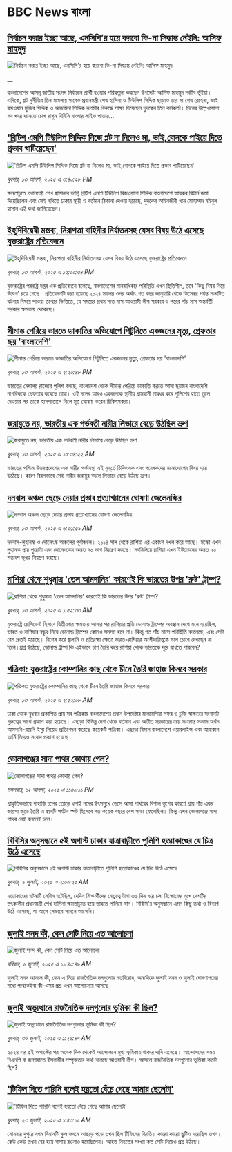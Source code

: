 # BBC News বাংলা## [নির্বাচন করার ইচ্ছা আছে, এনসিপি’র হয়ে করবো কি-না সিদ্ধান্ত নেইনি: আসিফ মাহমুদ   ](https://www.bbc.co.uk/bengali/live/c1mpxkp0n9jt?at_medium=RSS&at_campaign=rss?at_campaign=githubrss)![নির্বাচন করার ইচ্ছা আছে, এনসিপি’র হয়ে করবো কি-না সিদ্ধান্ত নেইনি: আসিফ মাহমুদ   ](https://ichef.bbci.co.uk/ace/standard/240/cpsprodpb/add2/live/95cd0930-784e-11f0-a975-cb151ca452f4.jpg)__বাংলাদেশের আসন্ন জাতীয় সংসদ নির্বাচনে প্রার্থী হওয়ার পরিকল্পনা করছেন উপদেষ্টা আসিফ মাহমুদ সজীব ভূঁইয়া। এদিকে, প্লট দুর্নীতির তিন মামলায় সাবেক প্রধানমন্ত্রী শেখ হাসিনা ও টিউলিপ সিদ্দিক ছাড়াও তার মা শেখ রেহেনা, ভাই রাদওয়ান মুজিব সিদ্দিক ও আজমিনা সিদ্দিক রূপন্তীর বিরুদ্ধে সাক্ষ্য দিয়েছেন দুদকের তিন কর্মকর্তা। দিনের উল্লেখযোগ্য সব খবর জানতে চোখ রাখুন বিবিসি বাংলার লাইভ পাতায়...## ['ব্রিটিশ এমপি টিউলিপ সিদ্দিক নিজে প্লট না নিলেও মা, ভাই,বোনকে পাইয়ে দিতে প্রভাব খাটিয়েছেন'](https://www.bbc.com/bengali/articles/c4gzvd3n0emo?at_medium=RSS&at_campaign=rss?at_campaign=githubrss)!['ব্রিটিশ এমপি টিউলিপ সিদ্দিক নিজে প্লট না নিলেও মা, ভাই,বোনকে পাইয়ে দিতে প্রভাব খাটিয়েছেন'](https://ichef.bbci.co.uk/ace/ws/240/cpsprodpb/ef7d/live/3a75f190-7845-11f0-a20f-3b86f375586a.jpg)_বুধবার, ১৩ আগস্ট, ২০২৫ এ ৩:৪০:২৮ PM_ক্ষমতাচ্যুত প্রধানমন্ত্রী শেখ হাসিনার ভাগ্নি ব্রিটিশ এমপি টিউলিপ রিজওয়ানা সিদ্দিক বাংলাদেশে আয়কর রিটার্ন জমা দিয়েছিলেন এবং সেই নথিতে ঢাকার স্থায়ী ও বর্তমান ঠিকানা দেওয়া হয়েছে, দুদকের আইনজীবী খান মোহাম্মদ মইনুল হাসান এই কথা জানিয়েছেন।## [ইহুদিবিদ্বেষী মন্তব্য, নিরাপত্তা বাহিনীর নির্যাতনসহ যেসব বিষয় উঠে এসেছে যুক্তরাষ্ট্রের প্রতিবেদনে](https://www.bbc.com/bengali/articles/clyj09v1x4vo?at_medium=RSS&at_campaign=rss?at_campaign=githubrss)![ইহুদিবিদ্বেষী মন্তব্য, নিরাপত্তা বাহিনীর নির্যাতনসহ যেসব বিষয় উঠে এসেছে যুক্তরাষ্ট্রের প্রতিবেদনে](https://ichef.bbci.co.uk/ace/ws/240/cpsprodpb/e3b4/live/a84359a0-7823-11f0-a975-cb151ca452f4.jpg)_বুধবার, ১৩ আগস্ট, ২০২৫ এ ১২:০০:৩৪ PM_যুক্তরাষ্ট্রের পররাষ্ট্র দপ্তর এক প্রতিবেদনে বলেছে, বাংলাদেশের মানবাধিকার পরিস্থিতি এখন স্থিতিশীল, তবে 'কিছু বিষয় নিয়ে উদ্বেগ' রয়ে গেছে।  প্রতিবেদনটি করা হয়েছে ২০২৪ সালের ওপর অর্থাৎ গত বছর জানুয়ারি থেকে ডিসেম্বর পর্যন্ত সংঘটিত ঘটনার বিষয়ে পাওয়া তথ্যের ভিত্তিতে, যে সময়ের প্রথম সাত মাস আওয়ামী লীগ সরকার ও পরের পাঁচ মাস অন্তর্বর্তী সরকার ক্ষমতায় থেকেছে।## [সীমান্ত পেরিয়ে ভারতে ডাকাতির অভিযোগে পিটুনিতে একজনের মৃত্যু, গ্রেফতার ছয় 'বাংলাদেশি'](https://www.bbc.com/bengali/articles/c8x5r2yzvw9o?at_medium=RSS&at_campaign=rss?at_campaign=githubrss)![সীমান্ত পেরিয়ে ভারতে ডাকাতির অভিযোগে পিটুনিতে একজনের মৃত্যু, গ্রেফতার ছয় 'বাংলাদেশি'](https://ichef.bbci.co.uk/ace/ws/240/cpsprodpb/d168/live/16b07af0-7840-11f0-aa29-15a69a839271.jpg)_বুধবার, ১৩ আগস্ট, ২০২৫ এ ২:২০:৪৮ PM_ভারতের মেঘালয় রাজ্যের পুলিশ বলছে, বাংলাদেশ থেকে সীমান্ত পেরিয়ে ডাকাতি করতে আসা ছয়জন বাংলাদেশি নাগরিককে গ্রেফতার করেছে তারা। ওই দলের আরও একজনকে স্থানীয় গ্রামবাসী মারধর করে পুলিশের হাতে তুলে দেওয়ার পর তাকে হাসপাতালে নিলে মৃত ঘোষণা করেন চিকিৎসকরা।## [জরায়ুতে নয়, ভারতীয় এক গর্ভবতী নারীর লিভারে বেড়ে উঠছিল ভ্রুণ](https://www.bbc.com/bengali/articles/ckg4ypj9g3yo?at_medium=RSS&at_campaign=rss?at_campaign=githubrss)![জরায়ুতে নয়, ভারতীয় এক গর্ভবতী নারীর লিভারে বেড়ে উঠছিল ভ্রুণ](https://ichef.bbci.co.uk/ace/ws/240/cpsprodpb/381b/live/3bdb98b0-781c-11f0-a20f-3b86f375586a.jpg)_বুধবার, ১৩ আগস্ট, ২০২৫ এ ১০:৩৪:২২ AM_ভারতের পশ্চিম উত্তরপ্রদেশের এক নারীর গর্ভাবস্থা এই মুহূর্তে চিকিৎসক এবং গবেষকদের মনোযোগের বিষয় হয়ে উঠেছে। কারণ বিরলভাবে সেই নারীর জরায়ুর বদলে লিভারে বেড়ে উঠছে ভ্রুণ।## [দনবাস অঞ্চল ছেড়ে দেয়ার প্রস্তাব প্রত্যাখ্যানের ঘোষণা জেলেনস্কির](https://www.bbc.com/bengali/articles/cgln183dde1o?at_medium=RSS&at_campaign=rss?at_campaign=githubrss)![দনবাস অঞ্চল ছেড়ে দেয়ার প্রস্তাব প্রত্যাখ্যানের ঘোষণা জেলেনস্কির](https://ichef.bbci.co.uk/ace/ws/240/cpsprodpb/7a5d/live/4898d820-77f3-11f0-8071-1788c7e8ae0e.jpg)_বুধবার, ১৩ আগস্ট, ২০২৫ এ ৬:৩১:৫৯ AM_দনবাস-লুহানস্ক ও দোনেৎস্ক অঞ্চলের পূর্বাঞ্চলে। ২০১৪ সাল থেকে রাশিয়া এর একাংশ দখল করে আছে। মস্কো এখন লুহানস্ক প্রায় পুরোটা এবং দোনেৎস্কের অন্তত ৭০ ভাগ নিয়ন্ত্রণ করছে। সবমিলিয়ে রাশিয়া এখন ইউক্রেনের অন্তত ২০ শতাংশ ভূখণ্ড নিয়ন্ত্রণ করছে।## [রাশিয়া থেকে শুধুমাত্র 'তেল আমদানির' কারণেই কি ভারতের উপর 'রুষ্ট' ট্রাম্প? ](https://www.bbc.com/bengali/articles/c5ypkeekwdeo?at_medium=RSS&at_campaign=rss?at_campaign=githubrss)![রাশিয়া থেকে শুধুমাত্র 'তেল আমদানির' কারণেই কি ভারতের উপর 'রুষ্ট' ট্রাম্প? ](https://ichef.bbci.co.uk/ace/ws/240/cpsprodpb/dade/live/5f2f7a20-7763-11f0-a975-cb151ca452f4.jpg)_বুধবার, ১৩ আগস্ট, ২০২৫ এ ১:৫২:৩৩ AM_যুক্তরাষ্ট্রে প্রেসিডেন্ট হিসাবে দ্বিতীয়বার ক্ষমতায় আসার পর রাশিয়ার প্রতি ডোনাল্ড ট্রাম্পের অবস্থান দেখে মনে হয়েছিল, ভারত ও রাশিয়ার বন্ধুত্ব নিয়ে ডোনাল্ড ট্রাম্পের কোনও সমস্যা হবে না। কিন্তু গত পাঁচ মাসে পরিস্থিতি বদলেছে, এবং সেটা বেশ দ্রুতই হয়েছে। বিশেষ করে জ্বালানি ও প্রতিরক্ষা ক্ষেত্রে ভারত-রাশিয়ার অংশীদারিত্বকে ভাল চোখে দেখছেন না তিনি।প্রশ্ন উঠেছে, ডোনাল্ড ট্রাম্প কি এইভাবে চাপ তৈরি করে রাশিয়া থেকে ভারতকে দূরে রাখতে পারবেন?## [পত্রিকা: যুক্তরাষ্ট্রের কোম্পানির কাছ থেকে চীনে তৈরি জাহাজ কিনবে সরকার](https://www.bbc.com/bengali/articles/c627nrwgdggo?at_medium=RSS&at_campaign=rss?at_campaign=githubrss)![পত্রিকা: যুক্তরাষ্ট্রের কোম্পানির কাছ থেকে চীনে তৈরি জাহাজ কিনবে সরকার](https://ichef.bbci.co.uk/ace/ws/240/cpsprodpb/e001/live/4822c1f0-77ec-11f0-b5e4-b7de86a3c192.jpg)_বুধবার, ১৩ আগস্ট, ২০২৫ এ ২:৫২:০৮ AM_ঢাকা থেকে বুধবার প্রকাশিত প্রায় সব পত্রিকায় বাংলাদেশের প্রধান উপদেষ্টার মালয়েশিয়া সফর ও চুক্তি স্বাক্ষরের সংবাদটি গুরুত্বের সাথে প্রকাশ করা হয়েছে। এছাড়া বিভিন্ন দেশ থেকে বর্তমান এবং অতীত সরকারের ক্রয় সংক্রান্ত সংবাদ অর্থাৎ আমদানি-রপ্তানি ইস্যু নিয়েও প্রতিবেদন করেছে কয়েকটি পত্রিকা। এছাড়া বিমান বাংলাদেশে এয়ারলাইন্স এবং আরাকান আর্মি নিয়েও সংবাদ প্রকাশ হয়েছে।## [ভোলাগঞ্জের সাদা পাথর কোথায় গেল? ](https://www.bbc.com/bengali/articles/czr6p7v6vr1o?at_medium=RSS&at_campaign=rss?at_campaign=githubrss)![ভোলাগঞ্জের সাদা পাথর কোথায় গেল? ](https://ichef.bbci.co.uk/ace/ws/240/cpsprodpb/8a65/live/227d0820-776f-11f0-83cd-2f77ab81992a.jpg)_মঙ্গলবার, ১২ আগস্ট, ২০২৫ এ ১:৩০:১১ PM_প্রাকৃতিকভাবে পাহাড়ি ঢলের তোড়ে ধলাই নদের উৎসমুখে ভেসে আসা পাথরের বিশাল স্তুপের কারণে প্রায় পাঁচ একর জায়গা জুড়ে তৈরি এ স্থানটি পর্যটন স্পট হিসেবে গত কয়েক বছরে বেশ সাড়া ফেলেছিল। কিন্তু  এখন ভোলাগঞ্জে সাদা পাথর নেই বললেই চলে।## [বিবিসির অনুসন্ধানে ৫ই অগাস্ট ঢাকার যাত্রাবাড়ীতে পুলিশি হত্যাকাণ্ডের যে চিত্র উঠে এসেছে](https://www.bbc.com/bengali/articles/ce9x120d74yo?at_medium=RSS&at_campaign=rss?at_campaign=githubrss)![বিবিসির অনুসন্ধানে ৫ই অগাস্ট ঢাকার যাত্রাবাড়ীতে পুলিশি হত্যাকাণ্ডের যে চিত্র উঠে এসেছে](https://ichef.bbci.co.uk/ace/ws/240/cpsprodpb/f4e7/live/69ad1a10-5c70-11f0-960d-e9f1088a89fe.png)_বুধবার, ৯ জুলাই, ২০২৫ এ ২:০০:২৫ AM_হত্যাকাণ্ডের ঘটনাটি সেদিন ঘটেছিল, যেদিন শিক্ষার্থীদের নেতৃত্বে টানা ৩৬ দিন ধরে চলা বিক্ষোভের মুখে দেশটির তৎকালীন প্রধানমন্ত্রী শেখ হাসিনা ক্ষমতাচ্যুত হয়ে ভারতে পালিয়ে যান। বিবিসি'র অনুসন্ধানে এমন কিছু তথ্য ও বিবরণ উঠে এসেছে, যা আগে সেভাবে সামনে আসেনি।## [জুলাই সনদ কী, কেন সেটি নিয়ে এত আলোচনা](https://www.bbc.com/bengali/articles/c939xgp251po?at_medium=RSS&at_campaign=rss?at_campaign=githubrss)![জুলাই সনদ কী, কেন সেটি নিয়ে এত আলোচনা](https://ichef.bbci.co.uk/ace/ws/240/cpsprodpb/dafa/live/26a3d870-59b5-11f0-994d-9db2713c89df.jpg)_রবিবার, ৬ জুলাই, ২০২৫ এ ১১:৪০:৪৯ AM_জুলাই সনদ আসলে কী, কেন এ নিয়ে রাজনৈতিক দলগুলোর মতবিরোধ, অন্যদিকে জুলাই সনদ ও জুলাই ঘোষণাপত্রের মধ্যে পাথ্যকইবা কী-এসব প্রশ্ন এখন আলোচনায় আসছে।## [জুলাই অভ্যুত্থানে রাজনৈতিক দলগুলোর ভূমিকা কী ছিল?](https://www.bbc.com/bengali/articles/c8x5ed4gzz8o?at_medium=RSS&at_campaign=rss?at_campaign=githubrss)![জুলাই অভ্যুত্থানে রাজনৈতিক দলগুলোর ভূমিকা কী ছিল?](https://ichef.bbci.co.uk/ace/ws/240/cpsprodpb/cc0e/live/a70369f0-6bca-11f0-af20-030418be2ca5.jpg)_বুধবার, ৩০ জুলাই, ২০২৫ এ ১:২৬:৪৭ AM_২০২৪ এর ৫ই অগাস্টের পর অনেক দিক থেকেই আন্দোলনে মুখ্য ভূমিকায় থাকার দাবি এসেছে। আন্দোলনের সময় বিএনপি বা জামায়াতে ইসলামীর সম্পৃক্ততার কথা বলেছে আওয়ামী লীগ। আসলে রাজনৈতিক দলগুলোর ভূমিকা কতটা ছিল?## ['টিফিন দিতে পারিনি বলেই হয়তো বেঁচে গেছে আমার ছেলেটা'](https://www.bbc.com/bengali/articles/c07d4n1vxl1o?at_medium=RSS&at_campaign=rss?at_campaign=githubrss)!['টিফিন দিতে পারিনি বলেই হয়তো বেঁচে গেছে আমার ছেলেটা'](https://ichef.bbci.co.uk/ace/ws/240/cpsprodpb/34db/live/480665e0-670d-11f0-97e0-491eb8268629.jpg)_বুধবার, ২৩ জুলাই, ২০২৫ এ ১:৪৩:১৫ AM_সোমবার দুপুরে যখন বিমানটি স্কুল ভবনে আছড়ে পড়ে তখন ছিল টিফিনের বিরতি। কারো কারো ছুটিও হয়েছিল তখন। কেউ কেউ তখন বের হয়ে বাসায় রওনাও হয়েছিলেন। আহত নিহতের সংখ্যা কত সেটি নিয়েও প্রশ্ন উঠছে।